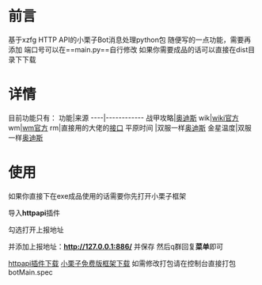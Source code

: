 

# 前言
基于xzfg HTTP API的小栗子Bot消息处理python包
随便写的一点功能，需要再添加
端口号可以在==main.py==自行修改
如果你需要成品的话可以直接在dist目录下下载

# 详情
目前功能只有：
功能|来源
----|------------
战甲攻略|[奥迪斯](https://ordis.null00.com/v1/#)
wik|[wiki官方](https://www.mediawiki.org/wiki/API)
wm|[wm官方](https://warframe.market/api_docs)
rm|直接用的大佬的[接口](http://nymph.rbq.life:3000/rm/robot/)
平原时间 |双服一样[奥迪斯](https://ordis.null00.com/v1/#)
金星温度|双服一样[奥迪斯](https://ordis.null00.com/v1/#)
# 使用
如果你直接下在exe成品使用的话需要你先打开小栗子框架

导入**httpapi**插件

勾选打开上报地址

并添加上报地址：**http://127.0.0.1:886/** 并保存
然后q群回复**菜单**即可

[httpapi插件下载](https://wwi.lanzoui.com/iLCn3r36s9i)
[小栗子免费版框架下载](https://wwi.lanzoui.com/iuxq6r36rzi)
如需修改打包请在控制台直接打包botMain.spec 
